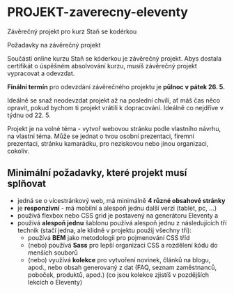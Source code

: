 # PROJEKT-zaverecny-eleventy

Závěrečný projekt pro kurz Staň se kodérkou

Požadavky na závěrečný projekt

Součástí online kurzu Staň se kóderkou je závěrečný projekt. Abys dostala certifikát o úspěšném absolvování kurzu, musíš závěrečný projekt vypracovat a odevzdat.

**Finální termín** pro odevzdání závěrečného projektu je **půlnoc v pátek 26. 5.**

Ideálně se snaž neodevzdat projekt až na poslední chvíli, ať máš čas něco opravit, pokud bychom ti projekt vrátili k dopracování. Ideálně co nejdříve v týdnu od 22. 5.

Projekt je na volné téma - vytvoř webovou stránku podle vlastního návrhu, na vlastní téma. Může se jednat o tvou osobní prezentaci, firemní prezentaci, stránku kamarádku, pro neziskovou nebo jinou organizaci, cokoliv.

## Minimální požadavky, které projekt musí splňovat

- jedná se o vícestránkový web, má minimálně **4 různé obsahové stránky**
- je **responzivní** - má mobilní a alespoň jednu další verzi (tablet, pc, …)
- používá flexbox nebo CSS grid je postavený na generátoru Eleventy a
- používá **alespoň jednu** šablonu používá alespoň jednu z následujících tří technik (stačí jedna, ale klidně v projektu použij všechny tři):
  - používá **BEM** jako metodologii pro pojmenování CSS tříd
  - (nebo) používá **Sass** pro lepší organizaci CSS a rozdělení kódu do menších souborů
  - (nebo) využívá **kolekce** pro vytvoření novinek, článků na blogu, apod., nebo obsah generovaný z dat (FAQ, seznam zaměstnanců, poboček, produktů, apod.) (co jsou kolekce zjistíš v pozdějších lekcích o Eleventy)
